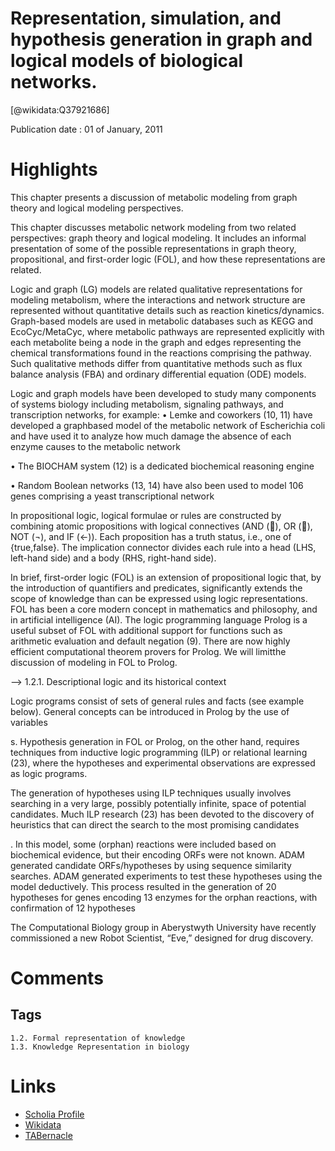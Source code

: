
Representation, simulation, and hypothesis generation in graph and logical models of biological networks.
=========================================================================================================
  
  [@wikidata:Q37921686]  
  
Publication date : 01 of January, 2011  

# Highlights
This chapter presents a discussion of metabolic modeling from graph theory and logical modeling perspectives.


This chapter discusses metabolic network modeling from two
related perspectives: graph theory and logical modeling. It
includes an informal presentation of some of the possible representations in graph theory, propositional, and first-order logic
(FOL), and how these representations are related.


Logic and graph (LG) models are related qualitative representations for modeling metabolism, where the interactions and network structure are represented without quantitative details such
as reaction kinetics/dynamics. Graph-based models are used in
metabolic databases such as KEGG and EcoCyc/MetaCyc, where
metabolic pathways are represented explicitly with each metabolite being a node in the graph and edges representing the chemical
transformations found in the reactions comprising the pathway.
Such qualitative methods differ from quantitative methods such
as flux balance analysis (FBA) and ordinary differential equation
(ODE) models.


Logic and graph models have been developed to study many
components of systems biology including metabolism, signaling
pathways, and transcription networks, for example:
• Lemke and coworkers (10, 11) have developed a graphbased model of the metabolic network of Escherichia coli
and have used it to analyze how much damage the absence of
each enzyme causes to the metabolic network

• The BIOCHAM system (12) is a dedicated biochemical reasoning engine

• Random Boolean networks (13, 14) have also been used
to model 106 genes comprising a yeast transcriptional network

In propositional logic, logical formulae or rules are constructed
by combining atomic propositions with logical connectives (AND
(), OR (), NOT (¬), and IF (←)). Each proposition has a
truth status, i.e., one of {true,false}. The implication connector
divides each rule into a head (LHS, left-hand side) and a body
(RHS, right-hand side).


In brief, first-order logic (FOL) is an extension of propositional
logic that, by the introduction of quantifiers and predicates, significantly extends the scope of knowledge than can be expressed using logic representations. FOL has been a core modern concept in mathematics and philosophy, and in artificial intelligence (AI). The logic programming language Prolog is a useful subset
of FOL with additional support for functions such as arithmetic
evaluation and default negation (9). There are now highly efficient computational theorem provers for Prolog. We will limitthe discussion of modeling in FOL to Prolog.

-->        1.2.1. Descriptional logic and its historical context


Logic programs consist of sets of general rules
and facts (see example below). General concepts can be introduced
in Prolog by the use of variables 

s. Hypothesis generation in FOL or Prolog, on the other hand,
requires techniques from inductive logic programming (ILP) or
relational learning (23), where the hypotheses and experimental observations are expressed as logic programs.

The generation of hypotheses using ILP techniques usually
involves searching in a very large, possibly potentially infinite,
space of potential candidates. Much ILP research (23) has been
devoted to the discovery of heuristics that can direct the search
to the most promising candidates

. In this model, some (orphan)
reactions were included based on biochemical evidence, but
their encoding ORFs were not known. ADAM generated candidate ORFs/hypotheses by using sequence similarity searches.
ADAM generated experiments to test these hypotheses using the
model deductively. This process resulted in the generation of
20 hypotheses for genes encoding 13 enzymes for the orphan
reactions, with confirmation of 12 hypotheses

The Computational Biology group in Aberystwyth University have recently commissioned a new Robot Scientist, “Eve,”
designed for drug discovery.

# Comments

## Tags
    1.2. Formal representation of knowledge    
    1.3. Knowledge Representation in biology

# Links
  
 * [Scholia Profile](https://scholia.toolforge.org/work/Q37921686)  
 * [Wikidata](https://www.wikidata.org/wiki/Q37921686)  
 * [TABernacle](https://tabernacle.toolforge.org/?#/tab/manual/Q37921686/P921%3BP4510)  

